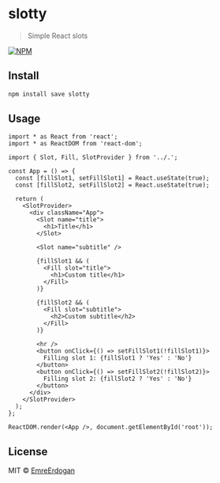 # slotty

> Simple React slots

[![NPM](https://img.shields.io/npm/v/slotty.svg)](https://www.npmjs.com/package/slotty)

## Install

```bash
npm install save slotty
```

## Usage

```tsx
import * as React from 'react';
import * as ReactDOM from 'react-dom';

import { Slot, Fill, SlotProvider } from '../.';

const App = () => {
  const [fillSlot1, setFillSlot1] = React.useState(true);
  const [fillSlot2, setFillSlot2] = React.useState(true);

  return (
    <SlotProvider>
      <div className="App">
        <Slot name="title">
          <h1>Title</h1>
        </Slot>

        <Slot name="subtitle" />

        {fillSlot1 && (
          <Fill slot="title">
            <h1>Custom title</h1>
          </Fill>
        )}

        {fillSlot2 && (
          <Fill slot="subtitle">
            <h2>Custom subtitle</h2>
          </Fill>
        )}

        <hr />
        <button onClick={() => setFillSlot1(!fillSlot1)}>
          Filling slot 1: {fillSlot1 ? 'Yes' : 'No'}
        </button>
        <button onClick={() => setFillSlot2(!fillSlot2)}>
          Filling slot 2: {fillSlot2 ? 'Yes' : 'No'}
        </button>
      </div>
    </SlotProvider>
  );
};

ReactDOM.render(<App />, document.getElementById('root'));

```

## License

MIT © [EmreErdogan](https://github.com/EmreErdogan)

